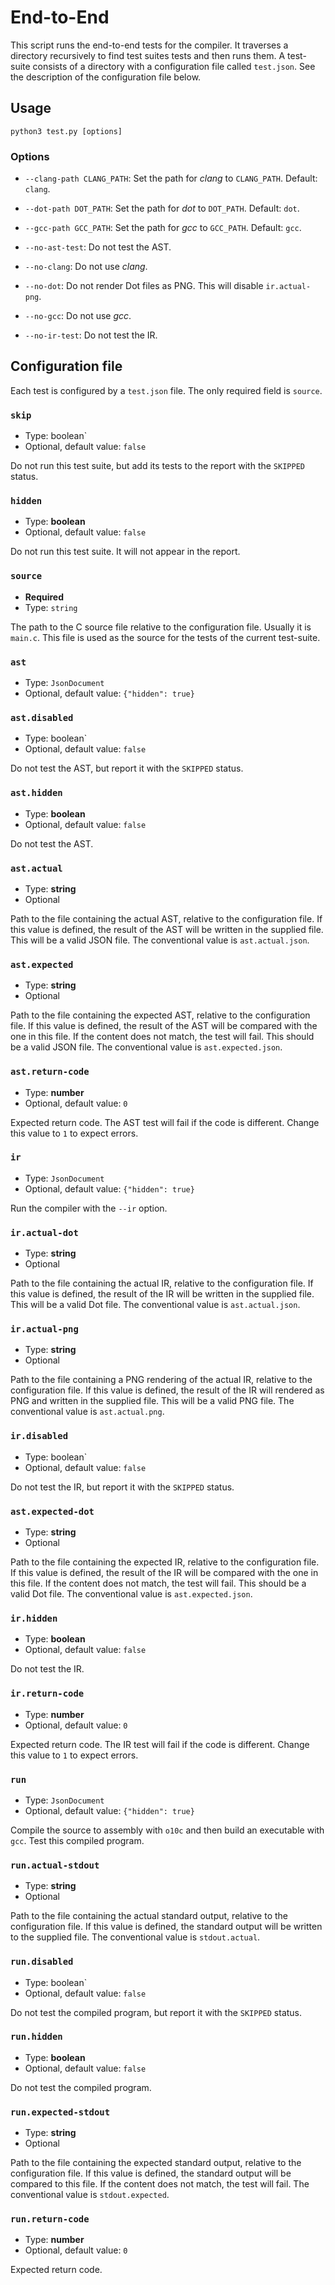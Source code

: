 # End-to-End

This script runs the end-to-end tests for the compiler.
It traverses a directory recursively to find test suites tests and then runs them.
A test-suite consists of a directory with a configuration file called `test.json`.
See the description of the configuration file below.

## Usage

```shell
python3 test.py [options]
```

### Options

- `--clang-path CLANG_PATH`: Set the path for _clang_ to `CLANG_PATH`. Default: `clang`.

- `--dot-path DOT_PATH`: Set the path for _dot_ to `DOT_PATH`. Default: `dot`.

- `--gcc-path GCC_PATH`: Set the path for _gcc_ to `GCC_PATH`. Default: `gcc`.

- `--no-ast-test`: Do not test the AST.

- `--no-clang`: Do not use _clang_.

- `--no-dot`: Do not render Dot files as PNG. This will disable `ir.actual-png`.

- `--no-gcc`: Do not use _gcc_.

- `--no-ir-test`: Do not test the IR.

## Configuration file

Each test is configured by a `test.json` file. The only required field is `source`.

### `skip`

- Type: boolean`
- Optional, default value: `false`

Do not run this test suite, but add its tests to the report with the `SKIPPED` status.

### `hidden`

- Type: **boolean**
- Optional, default value: `false`

Do not run this test suite. It will not appear in the report.

### `source`

- **Required**
- Type: `string`

The path to the C source file relative to the configuration file. Usually it is `main.c`.
This file is used as the source for the tests of the current test-suite.

### `ast`

- Type: `JsonDocument`
- Optional, default value: `{"hidden": true}`

### `ast.disabled`

- Type: boolean`
- Optional, default value: `false`

Do not test the AST, but report it with the `SKIPPED` status.

### `ast.hidden`

- Type: **boolean**
- Optional, default value: `false`

Do not test the AST.

### `ast.actual`

- Type: **string**
- Optional

Path to the file containing the actual AST, relative to the configuration file.
If this value is defined, the result of the AST will be written in the supplied file.
This will be a valid JSON file.
The conventional value is `ast.actual.json`.

### `ast.expected`

- Type: **string**
- Optional

Path to the file containing the expected AST, relative to the configuration file.
If this value is defined, the result of the AST will be compared with the one in this file.
If the content does not match, the test will fail.
This should be a valid JSON file.
The conventional value is `ast.expected.json`.

### `ast.return-code`

- Type: **number**
- Optional, default value: `0`

Expected return code. The AST test will fail if the code is different.
Change this value to `1` to expect errors.

### `ir`

- Type: `JsonDocument`
- Optional, default value: `{"hidden": true}`

Run the compiler with the `--ir` option.

### `ir.actual-dot`

- Type: **string**
- Optional

Path to the file containing the actual IR, relative to the configuration file.
If this value is defined, the result of the IR will be written in the supplied file.
This will be a valid Dot file.
The conventional value is `ast.actual.json`.

### `ir.actual-png`

- Type: **string**
- Optional

Path to the file containing a PNG rendering of the actual IR, relative to the
configuration file.
If this value is defined, the result of the IR will rendered as PNG and written in the
supplied file.
This will be a valid PNG file.
The conventional value is `ast.actual.png`.

### `ir.disabled`

- Type: boolean`
- Optional, default value: `false`

Do not test the IR, but report it with the `SKIPPED` status.

### `ast.expected-dot`

- Type: **string**
- Optional

Path to the file containing the expected IR, relative to the configuration file.
If this value is defined, the result of the IR will be compared with the one in this file.
If the content does not match, the test will fail.
This should be a valid Dot file.
The conventional value is `ast.expected.json`.

### `ir.hidden`

- Type: **boolean**
- Optional, default value: `false`

Do not test the IR.

### `ir.return-code`

- Type: **number**
- Optional, default value: `0`

Expected return code. The IR test will fail if the code is different.
Change this value to `1` to expect errors.

### `run`

- Type: `JsonDocument`
- Optional, default value: `{"hidden": true}`

Compile the source to assembly with `o10c` and then build an executable with `gcc`.
Test this compiled program.

### `run.actual-stdout`

- Type: **string**
- Optional

Path to the file containing the actual standard output, relative to the configuration file.
If this value is defined, the standard output will be written to the supplied file.
The conventional value is `stdout.actual`.

### `run.disabled`

- Type: boolean`
- Optional, default value: `false`

Do not test the compiled program, but report it with the `SKIPPED` status.

### `run.hidden`

- Type: **boolean**
- Optional, default value: `false`

Do not test the compiled program.

### `run.expected-stdout`

- Type: **string**
- Optional

Path to the file containing the expected standard output, relative to the configuration file.
If this value is defined, the standard output will be compared to this file.
If the content does not match, the test will fail.
The conventional value is `stdout.expected`.

### `run.return-code`

- Type: **number**
- Optional, default value: `0`

Expected return code.
